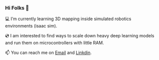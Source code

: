 ### Hi Folks 👋

💻 I’m currently learning 3D mapping inside simulated robotics environments (isaac sim).

💿 I am interested to find ways to scale down heavy deep learning models and run them on microcontrollers with little RAM.



📫 You can reach me on [Email](mailto:yohan.legars@gmail.com) and [Linkdin](https://www.linkedin.com/in/yohan-le-gars-3264731b4/).
